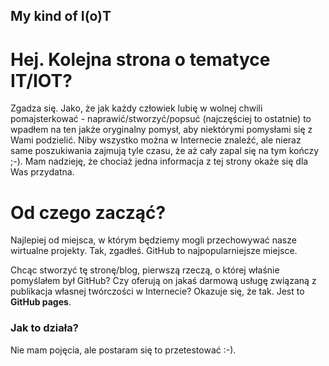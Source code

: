 ## My kind of I(o)T

# Hej. Kolejna strona o tematyce IT/IOT?

Zgadza się. Jako, że jak każdy człowiek lubię w wolnej chwili pomajsterkować - naprawić/stworzyć/popsuć (najczęściej to ostatnie) to wpadłem na ten jakże oryginalny pomysł, aby niektórymi pomysłami się z Wami podzielić.
Niby wszystko można w Internecie znaleźć, ale nieraz same poszukiwania zajmują tyle czasu, że aż cały zapal się na tym kończy ;-).
Mam nadzieję, że chociaż jedna informacja z tej strony okaże się dla Was przydatna.

# Od czego zacząć? 

Najlepiej od miejsca, w którym będziemy mogli przechowywać nasze wirtualne projekty.
Tak, zgadłeś. GitHub to najpopularniejsze miejsce.

Chcąc stworzyć tę stronę/blog, pierwszą rzeczą, o której właśnie pomyślałem był GitHub?
Czy oferują on jakaś darmową usługę związaną z publikacja własnej twórczości w Internecie?
Okazuje się, że tak. Jest to **GitHub pages**. 

### Jak to działa? 
Nie mam pojęcia, ale postaram się to przetestować :-).

